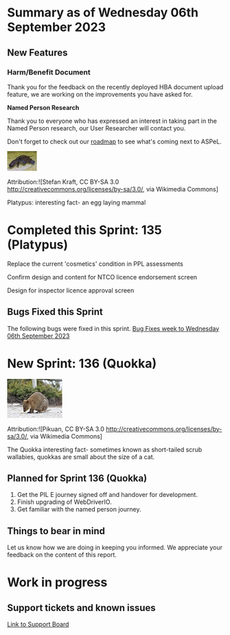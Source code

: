 # Summary as of Wednesday 06th September 2023

## New Features 
### **Harm/Benefit Document**
Thank you for the feedback on the recently deployed HBA document upload feature, we are working on the improvements you have asked for.

**Named Person Research**

Thank you to everyone who has expressed an interest in taking part in the Named Person research, our User Researcher will contact you. 

Don't forget to check out our [roadmap](https://roadmap.prodpad.com/937455be-8d08-11ed-aa53-2a7db0eb1d9c) to see what's coming next to ASPeL.





![Stefan Kraft, CC BY-SA 3.0 <http://creativecommons.org/licenses/by-sa/3.0/>, via Wikimedia Commons](graphs/Platypus.jpeg)










Attribution:![Stefan Kraft, CC BY-SA 3.0 <http://creativecommons.org/licenses/by-sa/3.0/>, via Wikimedia Commons]

Platypus: interesting fact- an egg laying mammal





# Completed this Sprint: 135 (Platypus)

Replace the current 'cosmetics' condition in PPL assessments

Confirm design and content for NTCO licence endorsement screen

Design for inspector licence approval screen

## Bugs Fixed this Sprint
The following bugs were fixed in this sprint.
[Bug Fixes week to Wednesday 06th September 2023](graphs/Bugs060923.jpg)


 
# New Sprint: 136 (Quokka)


![Pikuan, CC BY-SA 3.0 <http://creativecommons.org/licenses/by-sa/3.0/>, via Wikimedia Commons](graphs/Quokka.jpg)





Attribution:![Pikuan, CC BY-SA 3.0 <http://creativecommons.org/licenses/by-sa/3.0/>, via Wikimedia Commons]

The Quokka interesting fact-  sometimes known as short-tailed scrub wallabies, quokkas are small about the size of a cat.


## Planned for Sprint 136 (Quokka)
1) Get the PIL E journey signed off and handover for development. 
2) Finish upgrading of WebDriverIO.
3) Get familiar with the named person journey.

## Things to bear in mind
Let us know how we are doing in keeping you informed. We appreciate your feedback on the content of this report.

# Work in progress

## Support tickets and known issues
[Link to Support Board](https://collaboration.homeoffice.gov.uk/jira/secure/RapidBoard.jspa?rapidView=1717)









